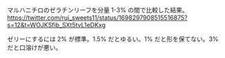 マルハニチロのゼラチンリーフを分量 1-3% の間で比較した結果。
https://twitter.com/rui_sweets11/status/1698297908515516875?s=12&t=WOJKSfib_SXt5tvL1eDKxg

ゼリーにするには 2% が標準。1.5% だとゆるい。1% だと形を保てない。3% だと口溶けが悪い。
